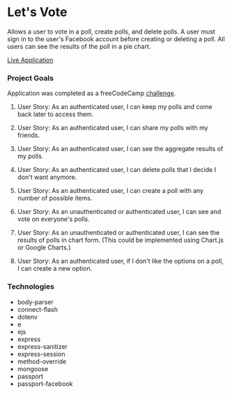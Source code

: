 # Let's Vote

Allows a user to vote in a poll, create polls, and delete polls. A user must sign in to the user's Facebook account before creating or deleting a poll. All users can see the results of the poll in a pie chart.

[Live Application](https://voting-app-dlzl.herokuapp.com)

### Project Goals

Application was completed as a freeCodeCamp [challenge](https://www.freecodecamp.org/challenges/build-a-voting-app).

1. User Story: As an authenticated user, I can keep my polls and come back later to access them.

2. User Story: As an authenticated user, I can share my polls with my friends.

3. User Story: As an authenticated user, I can see the aggregate results of my polls.

4. User Story: As an authenticated user, I can delete polls that I decide I don't want anymore.

5. User Story: As an authenticated user, I can create a poll with any number of possible items.

6. User Story: As an unauthenticated or authenticated user, I can see and vote on everyone's polls.

7. User Story: As an unauthenticated or authenticated user, I can see the results of polls in chart form. (This could be implemented using Chart.js or Google Charts.)

8. User Story: As an authenticated user, if I don't like the options on a poll, I can create a new option.

### Technologies

* body-parser
* connect-flash
* dotenv
* e
* ejs
* express
* express-sanitizer
* express-session
* method-override
* mongoose
* passport
* passport-facebook
